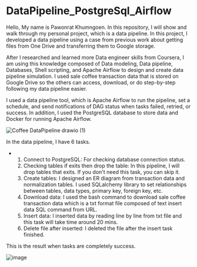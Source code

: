 # DataPipeline_PostgreSql_Airflow

Hello, My name is Pawonrat Khumngoen. In this repository, I will show and walk through my personal project, which is a data pipeline. In this project, I developed a data pipeline using a case from previous work about getting files from One Drive and transferring them to Google storage. 

After I researched and learned more Data engineer skills from Coursera, I am using this knowledge composed of Data modeling, Data pipeline, Databases, Shell scripting, and Apache Airflow to design and create data pipeline simulation. I used sale coffee transaction data that is stored on Google Drive so the others can access, download, or do step-by-step following my data pipeline easier.

I used a data pipeline tool, which is Apache Airflow to run the pipeline, set a schedule, and send notifications of DAG status when tasks failed, retried, or success. In addition, I used the PostgreSQL database to store data and Docker for running Apache Airflow.

![Coffee DataPipeline drawio (1)](https://github.com/pawonrat-kh/DataPipeline_PostgreSql_Airflow/assets/90255313/9d951855-fc3b-463a-8fda-ed1ce8bd8f75)

In the data pipeline, I have 6 tasks.
* 1. Connect to PostgreSQL: For checking database connection status.
  2. Checking tables if exits then drop the table: In this pipeline, I will drop tables that exits. If you don't need this task, you can skip it.
  3. Create tables: I designed an ER diagram from transaction data and normalization tables. I used SQLalchemy library to set relationships between tables, data types, primary key, foreign key, etc.
  4. Download data: I used the bash command to download sale coffee transaction data which is a txt format file composed of text insert data SQL command from URL.
  5. Insert data: I inserted data by reading line by line from txt file and this task will take time around 20 mins.
  6. Delete file after inserted: I deleted the file after the insert task finished.

This is the result when tasks are completely success.

![image](https://github.com/pawonrat-kh/DataPipeline_PostgreSql_Airflow/assets/90255313/760f676f-c05e-4a13-8763-1b43c69e91ff)


